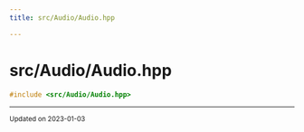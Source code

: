 ```yaml
---
title: src/Audio/Audio.hpp

---
```


# src/Audio/Audio.hpp




```cpp
#include <src/Audio/Audio.hpp>
```






-------------------------------

<sub>Updated on 2023-01-03</sub>
